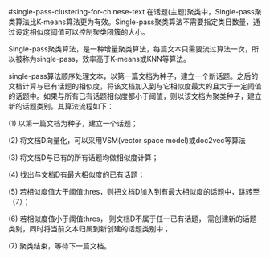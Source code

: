 #single-pass-clustering-for-chinese-text
在话题(主题)聚类中，Single-pass聚类算法比K-means算法更为有效。Single-pass聚类算法不需要指定类目数量，通过设定相似度阈值可以控制聚类团簇的大小。

Single-pass聚类算法，是一种增量聚类算法，每篇文本只需要流过算法一次，所以被称为single-pass，效率高于K-means或KNN等算法。

single-pass算法顺序处理文本，以第一篇文档为种子，建立一个新话题。之后的文档计算与已有话题的相似度，将该文档加入到与它相似度最大的且大于一定阈值的话题中。如果与所有已有话题相似度都小于阈值，则以该文档为聚类种子，建立新的话题类别。其算法流程如下：

 (1) 以第一篇文档为种子，建立一个话题；

 (2) 将文档D向量化，可以采用VSM(vector space model)或doc2vec等算法

 (3) 将文档D与已有的所有话题均做相似度计算；

 (4) 找出与文档D有最大相似度的已有话题；

 (5) 若相似度值大于阈值thres，则把文档D加入到有最大相似度的话题中，跳转至（7）；

 (6) 若相似度值小于阈值thres， 则文档D不属于任一已有话题， 需创建新的话题类别，同时将当前文本归属到新创建的话题类别中；

 (7) 聚类结束，等待下一篇文档。
